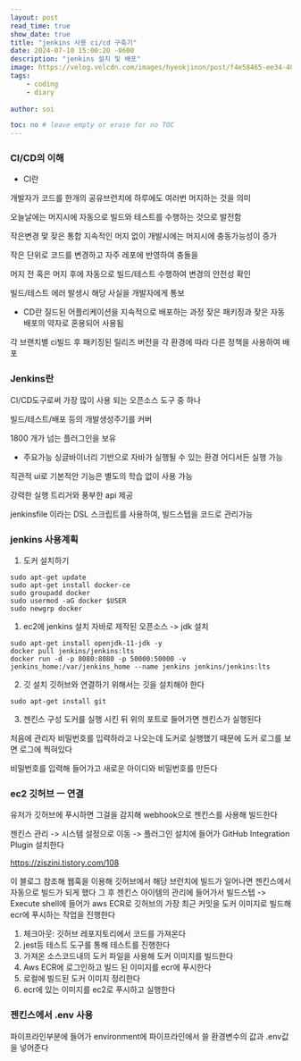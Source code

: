 ```yaml
---
layout: post
read_time: true
show_date: true
title: "jenkins 사용 ci/cd 구축기"
date: 2024-07-10 15:00:20 -0600
description: "jenkins 설치 및 배포"
image: https://velog.velcdn.com/images/hyeokjinon/post/f4e58465-ee34-406d-8400-09b5bbd7441b/image.png
tags: 
    - coding
    - diary
   
author: soi

toc: no # leave empty or erase for no TOC
---
```

### CI/CD의 이해 
- CI란

개발자가 코드를 한개의 공유브런치에 하루에도 여러번 머지하는 것을 의미 

오늘날에는 머지시에 자동으로 빌드와 테스트를 수행하는 것으로 발전함

작은변경 맟 잦은 통합
지속적인 머지 없이 개발시에는 머지시에 충동가능성이 증가 

작은 단위로 코드를 변경하고 자주 레포에 반영하여 충돌을 

머지 전 혹은 머지 후에 자동으로 빌드/테스트 수행하여 변경의 안전성 확인

빌드/테스트 에러 발생시 해당 사실을 개발자에게 통보 

- CD란
질드된 어플리케이션을 지속적으로 배포하는 과정
잦은 패키징과 잦은 자동배포의 약자로 혼용되어 사용됨

각 브랜치별 ci빌드 후 패키징된 릴리즈 버전을 각 환경에 따라 다른 정책을 사용하여 배포 

### Jenkins란
CI/CD도구로써 가장 많이 사용 되는 오픈소스 도구 중 하나

 빌드/테스트/배포 등의 개발생성주기를 커버 
 
1800 개가 넘는 플러그인을 보유

- 주요가능
싱글바이너리 기반으로 자바가 실행될 수 있는 환경 어디서든 실행 가능

직관적 ui로 기본적안 기능은 별도의 학습 없이 사용 가능

강력한 실행 트리거와 풍부한 api 제공

jenkinsfile 이라는 DSL 스크립트를 사용하여, 빌드스텝을 코드로 관리가능

### jenkins 사용계획
1. 도커 설치하기 
```shell
sudo apt-get update
sudo apt-get install docker-ce
sudo groupadd docker
sudo usermod -aG docker $USER
sudo newgrp docker
```

1. ec2에 jenkins 설치
자바로 제작된 오픈소스 -> jdk 설치
```shell
sudo apt-get install openjdk-11-jdk -y
docker pull jenkins/jenkins:lts
docker run -d -p 8080:8080 -p 50000:50000 -v jenkins_home:/var/jenkins_home --name jenkins jenkins/jenkins:lts
```
2. 깃 설치 
깃허브와 연결하기 위해서는 깃을 설치해야 한다 
```shell
sudo apt-get install git
```
3. 젠킨스 구성
도커를 실행 시킨 뒤 위의 포트로 들어가면 젠킨스가 실행된다 

처음에 관리자 비밀번호를 입력하라고 나오는데 도커로 실행했기 때문에 도커 로그를 보면 로그에 찍혀있다 

비밀번호를 입력해 들어가고 새로운 아이디와 비밀번호를 만든다 

### ec2 깃허브  ㅡ 연결
유저가 깃허브에 푸시하면 그걸을 감지해 webhook으로 젠킨스를 사용해 빌드한다 

젠킨스 관리 -> 시스템 설정으로 이동 -> 플러그인 설치에 들어가 GitHub Integration Plugin 설치한다 

<https://ziszini.tistory.com/108>

이 블로그 참조해 웹훅을 이용해 깃허브에서 해당 브런치에 빌드가 일어나면 젠킨스에서 자동으로 빌드가 되게 했다 
그 후 젠킨스 아이템의 관리에 들어가서 빌드스텝 -> Execute shell에 들어가 aws ECR로 깃허브의 가장 최근 커밋을 도커 이미지로 빌드해 ecr에 푸시하는 작업을 진행한다 
1. 체크아웃: 깃허브 레포지토리에서 코드를 가져온다 
2. jest등 테스트 도구를 통해 테스트를 진행한다
3. 가져온 소스코드내의 도커 파일을 사용해 도커 이미지를 빌드한다 
4. Aws ECR에 로그인하고 빌드 된 이미지를 ecr에 푸시한다
5. 로컬에 빌드된 도커 이미지 정리한다 
6. ecr에 있는 이미지를 ec2로 푸시하고 실행한다 

### 젠킨스에서 .env 사용
파이프라인부분에 들어가  environment에 파이프라인에서 쓸 환경변수의 값과 .env값을 넣어준다 





